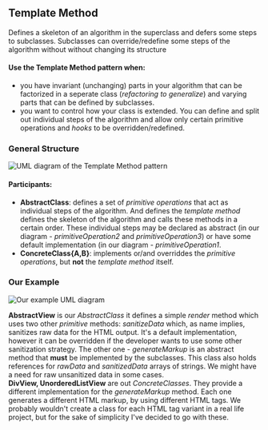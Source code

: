 ## Template Method

Defines a skeleton of an algorithm in the superclass and defers some steps to
subclasses. Subclasses can override/redefine some steps of the algorithm
without without changing its structure

#### Use the Template Method pattern when:
- you have invariant (unchanging) parts in your algorithm that can be factorized
  in a seperate class (_refactoring to generalize_) and varying parts that can be defined by 
  subclasses.
- you want to control how your class is extended. You can define and split out individual
  steps of the algorithm and allow only certain primitive operations and _hooks_ to be 
  overridden/redefined.

### General Structure

![UML diagram of the Template Method pattern][1]

#### Participants:
- **AbstractClass**: defines a set of _primitive operations_ that act as individual steps of
  the algorithm. And defines the _template method_ defines the skeleton of the
  algorithm and calls these methods in a certain order. These individual steps
  may be declared as abstract (in our diagram - _primitiveOperation2_ and
  _primitiveOperation3_) or have some default implementation (in our diagram -
  _primitiveOperation1_.
- **ConcreteClass{A,B}**: implements or/and overriddes the _primitive operations_, but **not**
  the _template method_ itself.

### Our Example

![Our example UML diagram][2]

**AbstractView** is our _AbstractClass_ it defines a simple _render_ method
which uses two other _primitive_ methods: _sanitizeData_ which, as name implies,
sanitizes raw data for the HTML output. It's a default implementation, however
it can be overridden if the developer wants to use some other sanitization strategy.
The other one - _generateMarkup_ is an abstract method that **must** be
implemented by the subclasses.
This class also holds references for _rawData_ and _sanitizedData_ arrays of
strings. We might have a need for raw unsanitized data in some cases.  
**DivView, UnorderedListView** are out _ConcreteClasses_. They provide
a different implementation for the _generateMarkup_ method. Each one generates
a different HTML markup, by using different HTML tags. We probably wouldn't
create a class for each HTML tag variant in a real life project, but for the sake of simplicity
I've decided to go with these.

[1]: https://i.ibb.co/XfP6F7z/Template-Method.png
[2]: https://i.ibb.co/YPTNftD/Template-Method-Example.png 
